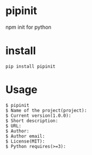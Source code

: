 # pipinit
npm init for python

# install

```pip install pipinit```

# Usage

```
$ pipinit
$ Name of the project(project):
$ Current version(1.0.0):
$ Short description:
$ URL:
$ Author:
$ Author email:
$ License(MIT):
$ Python requires(>=3):
```
